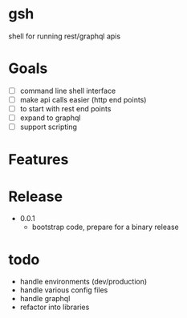 # gsh
shell for running rest/graphql apis

# Goals
  - [ ] command line shell interface 
  - [ ] make api calls easier (http end points)
  - [ ] to start with rest end points
  - [ ] expand to graphql
  - [ ] support scripting

# Features

# Release
  * 0.0.1
     * bootstrap code, prepare for a binary release

# todo
  * handle environments (dev/production)
  * handle various config files
  * handle graphql
  * refactor into libraries

